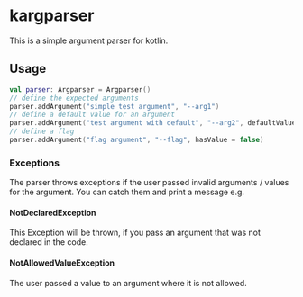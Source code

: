 # kargparser

This is a simple argument parser for kotlin.


## Usage
```kotlin
val parser: Argparser = Argparser()
// define the expected arguments
parser.addArgument("simple test argument", "--arg1")
// define a default value for an argument
parser.addArgument("test argument with default", "--arg2", defaultValue = "hello world")
// define a flag
parser.addArgument("flag argument", "--flag", hasValue = false)
```

### Exceptions
The parser throws exceptions if the user passed invalid arguments / values for the argument.
You can catch them and print a message e.g.

#### NotDeclaredException
This Exception will be thrown, if you pass an argument that was not declared in the code.

#### NotAllowedValueException
The user passed a value to an argument where it is not allowed.
